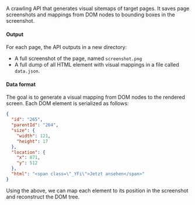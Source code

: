 A crawling API that generates visual sitemaps of target pages. It saves page screenshots and mappings from DOM nodes to bounding boxes in the screenshot.

#### Output

For each page, the API outputs in a new directory:

- A full screenshot of the page, named `screenshot.png`
- A full dump of all HTML element with visual mappings in a file called `data.json`.

#### Data format

The goal is to generate a visual mapping from DOM nodes to the rendered screen. Each DOM element is serialized as follows:

```json
{
  "id": "265",
  "parentId": "264",
  "size": {
    "width": 121,
    "height": 17
  },
  "location": {
    "x": 871,
    "y": 512
  },
  "html": "<span class=\"_YFi\">Jetzt ansehen</span>"
}
```

Using the above, we can map each element to its position in the screenshot and reconstruct the DOM tree.